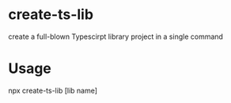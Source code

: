 # create-ts-lib

create a full-blown Typescirpt library project in a single command

# Usage

npx create-ts-lib [lib name]
